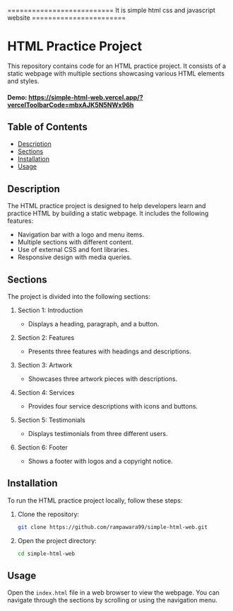 ========================== It is simple html css and javascript website =======================


# HTML Practice Project

This repository contains code for an HTML practice project. It consists of a static webpage with multiple sections showcasing various HTML elements and styles.

#### Demo: https://simple-html-web.vercel.app/?vercelToolbarCode=mbxAJK5N5NWx96h


## Table of Contents

- [Description](#description)
- [Sections](#sections)
- [Installation](#installation)
- [Usage](#usage)

## Description

The HTML practice project is designed to help developers learn and practice HTML by building a static webpage. It includes the following features:

- Navigation bar with a logo and menu items.
- Multiple sections with different content.
- Use of external CSS and font libraries.
- Responsive design with media queries.

## Sections

The project is divided into the following sections:

1. Section 1: Introduction
   - Displays a heading, paragraph, and a button.

2. Section 2: Features
   - Presents three features with headings and descriptions.

3. Section 3: Artwork
   - Showcases three artwork pieces with descriptions.

4. Section 4: Services
   - Provides four service descriptions with icons and buttons.

5. Section 5: Testimonials
   - Displays testimonials from three different users.

6. Section 6: Footer
   - Shows a footer with logos and a copyright notice.

## Installation

To run the HTML practice project locally, follow these steps:

1. Clone the repository:

   ```bash
   git clone https://github.com/rampawara99/simple-html-web.git
   ```

2. Open the project directory:

   ```bash
   cd simple-html-web
   ```

## Usage

Open the `index.html` file in a web browser to view the webpage. You can navigate through the sections by scrolling or using the navigation menu. 
 